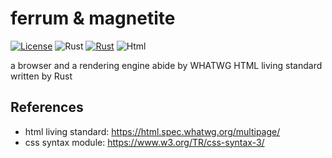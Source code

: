 # ferrum & magnetite

[![License](https://img.shields.io/badge/License-MIT-blue)](https://github.com/kntt32/ferrum/blob/main/LICENSE)
![Rust](https://img.shields.io/badge/Rust-1.89.0-orange?logo=Rust)
[![Rust](https://github.com/kntt32/ferrum/actions/workflows/rust.yml/badge.svg)](https://github.com/kntt32/ferrum/actions/workflows/rust.yml)
![Html](https://img.shields.io/badge/HTML-living_standard-blue?logo=HTML5)

a browser and a rendering engine abide by WHATWG HTML living standard written by Rust

## References
- html living standard: https://html.spec.whatwg.org/multipage/
- css syntax module: https://www.w3.org/TR/css-syntax-3/

